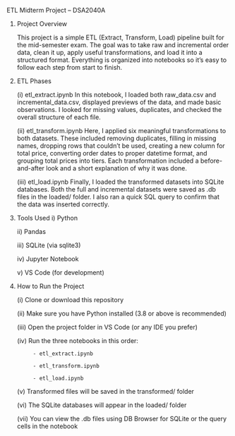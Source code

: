ETL Midterm Project – DSA2040A
1. Project Overview

	This project is a simple ETL (Extract, Transform, Load) pipeline built for the mid-semester exam.
	The goal was to take raw and incremental order data, clean it up, apply useful transformations, 
	and load it into a structured format. Everything is organized into notebooks so it’s easy to 
	follow each step from start to finish.

2. ETL Phases

	(i) etl_extract.ipynb
		In this notebook, I loaded both raw_data.csv and incremental_data.csv, displayed previews of the data, 
		and made basic observations. I looked for missing values, duplicates, and checked the overall structure 
		of each file.

	(ii) etl_transform.ipynb
		Here, I applied six meaningful transformations to both datasets. These included removing duplicates, 
		filling in missing names, dropping rows that couldn’t be used, creating a new column for total price, 
		converting order dates to proper datetime format, and grouping total prices into tiers. Each 
		transformation included a before-and-after look and a short explanation of why it was done.

	(iii) etl_load.ipynb
		Finally, I loaded the transformed datasets into SQLite databases. Both the full and incremental datasets 
		were saved as .db files in the loaded/ folder. I also ran a quick SQL query to confirm that the data was 
		inserted correctly.

3. Tools Used
	i) Python

	ii) Pandas

	iii) SQLite (via sqlite3)

	iv) Jupyter Notebook

	v) VS Code (for development)

4. How to Run the Project

   	(i) Clone or download this repository

	(ii) Make sure you have Python installed (3.8 or above is recommended)

	(iii) Open the project folder in VS Code (or any IDE you prefer)

	(iv) Run the three notebooks in this order:

			- etl_extract.ipynb

			- etl_transform.ipynb

			- etl_load.ipynb

	(v) Transformed files will be saved in the transformed/ folder

	(vi) The SQLite databases will appear in the loaded/ folder

	(vii) You can view the .db files using DB Browser for SQLite or the query cells in the notebook

